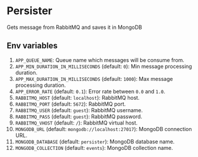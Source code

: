 # Persister

Gets message from RabbitMQ and saves it in MongoDB

## Env variables

1. `APP_QUEUE_NAME`: Queue name which messages will be consume from.
1. `APP_MIN_DURATION_IN_MILLISECONDS` (default: `0`): Min message processing duration.
1. `APP_MAX_DURATION_IN_MILLISECONDS` (default: `1000`): Max message processing duration.
1. `APP_ERROR_RATE` (default: `0.1`): Error rate between `0.0` and `1.0`.
1. `RABBITMQ_HOST` (default: `localhost`): RabbitMQ host.
1. `RABBITMQ_PORT` (default: `5672`): RabbitMQ port.
1. `RABBITMQ_USER` (default: `guest`): RabbitMQ username.
1. `RABBITMQ_PASS` (default: `guest`): RabbitMQ password.
1. `RABBITMQ_VHOST` (default: `/`): RabbitMQ virtual host.
1. `MONGODB_URL` (default: `mongodb://localhost:27017`): MongoDB connection URL.
1. `MONGODB_DATABASE` (default: `persister`): MongoDB database name.
1. `MONGODB_COLLECTION` (default: `events`): MongoDB collection name.
